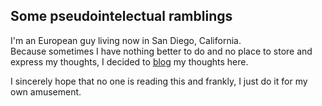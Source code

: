 ## Some pseudointelectual ramblings

I'm an European guy living now in San Diego, California.  
Because sometimes I have nothing better to do and no place to store and express
my thoughts, I decided to [blog](https://umagaur.github.io/blog) my thoughts
here.  

I sincerely hope that no one is reading this and frankly, I just do it for my
own amusement.
